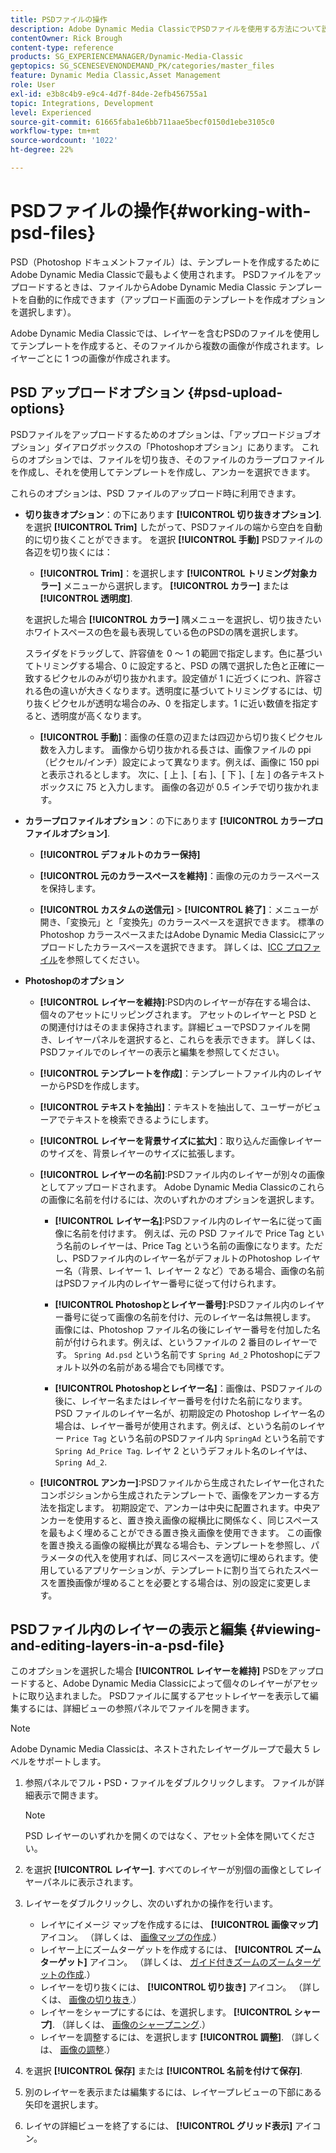 ```yaml
---
title: PSDファイルの操作
description: Adobe Dynamic Media ClassicでPSDファイルを使用する方法について説明します。
contentOwner: Rick Brough
content-type: reference
products: SG_EXPERIENCEMANAGER/Dynamic-Media-Classic
geptopics: SG_SCENESEVENONDEMAND_PK/categories/master_files
feature: Dynamic Media Classic,Asset Management
role: User
exl-id: e3b8c4b9-e9c4-4d7f-84de-2efb456755a1
topic: Integrations, Development
level: Experienced
source-git-commit: 61665faba1e6bb711aae5becf0150d1ebe3105c0
workflow-type: tm+mt
source-wordcount: '1022'
ht-degree: 22%

---
```


# PSDファイルの操作{#working-with-psd-files}

<!--   USED TO BE AN OPTION UNDER COLOR PROFILE OPTIONS * **Convert To sRGB (default)**: Converts to sRGB (Standard Red Green Blue). sRGB is the recommended color space for displaying images on Web pages. -->

PSD（Photoshop ドキュメントファイル）は、テンプレートを作成するためにAdobe Dynamic Media Classicで最もよく使用されます。 PSDファイルをアップロードするときは、ファイルからAdobe Dynamic Media Classic テンプレートを自動的に作成できます（アップロード画面のテンプレートを作成オプションを選択します）。

Adobe Dynamic Media Classicでは、レイヤーを含むPSDのファイルを使用してテンプレートを作成すると、そのファイルから複数の画像が作成されます。レイヤーごとに 1 つの画像が作成されます。

## PSD アップロードオプション {#psd-upload-options}

PSDファイルをアップロードするためのオプションは、「アップロードジョブオプション」ダイアログボックスの「Photoshopオプション」にあります。 これらのオプションでは、ファイルを切り抜き、そのファイルのカラープロファイルを作成し、それを使用してテンプレートを作成し、アンカーを選択できます。

これらのオプションは、PSD ファイルのアップロード時に利用できます。

* **切り抜きオプション**：の下にあります **[!UICONTROL 切り抜きオプション]**. を選択 **[!UICONTROL Trim]** したがって、PSDファイルの端から空白を自動的に切り抜くことができます。 を選択 **[!UICONTROL 手動]** PSDファイルの各辺を切り抜くには：

   * **[!UICONTROL Trim]**：を選択します **[!UICONTROL トリミング対象カラー]** メニューから選択します。 **[!UICONTROL カラー]** または **[!UICONTROL 透明度]**.

  を選択した場合 **[!UICONTROL カラー]** 隅メニューを選択し、切り抜きたいホワイトスペースの色を最も表現している色のPSDの隅を選択します。

  スライダをドラッグして、許容値を 0 ～ 1 の範囲で指定します。色に基づいてトリミングする場合、0 に設定すると、PSD の隅で選択した色と正確に一致するピクセルのみが切り抜かれます。設定値が 1 に近づくにつれ、許容される色の違いが大きくなります。透明度に基づいてトリミングするには、切り抜くピクセルが透明な場合のみ、0 を指定します。1 に近い数値を指定すると、透明度が高くなります。

   * **[!UICONTROL 手動]**：画像の任意の辺または四辺から切り抜くピクセル数を入力します。 画像から切り抜かれる長さは、画像ファイルの ppi（ピクセル/インチ）設定によって異なります。例えば、画像に 150 ppi と表示されるとします。 次に、[ 上 ]、[ 右 ]、[ 下 ]、[ 左 ] の各テキスト ボックスに 75 と入力します。 画像の各辺が 0.5 インチで切り抜かれます。

* **カラープロファイルオプション**：の下にあります **[!UICONTROL カラープロファイルオプション]**.

   * **[!UICONTROL デフォルトのカラー保持]**

   * **[!UICONTROL 元のカラースペースを維持]**：画像の元のカラースペースを保持します。

   * **[!UICONTROL カスタムの送信元]** > **[!UICONTROL 終了]**：メニューが開き、「変換元」と「変換先」のカラースペースを選択できます。 標準のPhotoshop カラースペースまたはAdobe Dynamic Media Classicにアップロードしたカラースペースを選択できます。 詳しくは、[ICC プロファイル](/help/using/icc-profiles.md)を参照してください。

* **Photoshopのオプション**

   * **[!UICONTROL レイヤーを維持]**:PSD内のレイヤーが存在する場合は、個々のアセットにリッピングされます。 アセットのレイヤーと PSD との関連付けはそのまま保持されます。詳細ビューでPSDファイルを開き、レイヤーパネルを選択すると、これらを表示できます。 詳しくは、PSDファイルでのレイヤーの表示と編集を参照してください。

   * **[!UICONTROL テンプレートを作成]**：テンプレートファイル内のレイヤーからPSDを作成します。

   * **[!UICONTROL テキストを抽出]**：テキストを抽出して、ユーザーがビューアでテキストを検索できるようにします。

   * **[!UICONTROL レイヤーを背景サイズに拡大]**：取り込んだ画像レイヤーのサイズを、背景レイヤーのサイズに拡張します。

   * **[!UICONTROL レイヤーの名前]**:PSDファイル内のレイヤーが別々の画像としてアップロードされます。 Adobe Dynamic Media Classicのこれらの画像に名前を付けるには、次のいずれかのオプションを選択します。

      * **[!UICONTROL レイヤー名]**:PSDファイル内のレイヤー名に従って画像に名前を付けます。 例えば、元の PSD ファイルで Price Tag という名前のレイヤーは、Price Tag という名前の画像になります。ただし、PSDファイル内のレイヤー名がデフォルトのPhotoshop レイヤー名（背景、レイヤー 1、レイヤー 2 など）である場合、画像の名前はPSDファイル内のレイヤー番号に従って付けられます。 <!-- not their default layer names -->

      * **[!UICONTROL Photoshopとレイヤー番号]**:PSDファイル内のレイヤー番号に従って画像の名前を付け、元のレイヤー名は無視します。 画像には、Photoshop ファイル名の後にレイヤー番号を付加した名前が付けられます。例えば、というファイルの 2 番目のレイヤーです。 `Spring Ad.psd` という名前です `Spring Ad_2` Photoshopにデフォルト以外の名前がある場合でも同様です。

      * **[!UICONTROL Photoshopとレイヤー名]**：画像は、PSDファイルの後に、レイヤー名またはレイヤー番号を付けた名前になります。 PSD ファイルのレイヤー名が、初期設定の Photoshop レイヤー名の場合は、レイヤー番号が使用されます。例えば、という名前のレイヤー `Price Tag` という名前のPSDファイル内 `SpringAd` という名前です `Spring Ad_Price Tag`. レイヤ 2 というデフォルト名のレイヤは、 `Spring Ad_2`.

   * **[!UICONTROL アンカー]**:PSDファイルから生成されたレイヤー化されたコンポジションから生成されたテンプレートで、画像をアンカーする方法を指定します。 初期設定で、アンカーは中央に配置されます。中央アンカーを使用すると、置き換え画像の縦横比に関係なく、同じスペースを最もよく埋めることができる置き換え画像を使用できます。 この画像を置き換える画像の縦横比が異なる場合も、テンプレートを参照し、パラメータの代入を使用すれば、同じスペースを適切に埋められます。使用しているアプリケーションが、テンプレートに割り当てられたスペースを置換画像が埋めることを必要とする場合は、別の設定に変更します。

## PSDファイル内のレイヤーの表示と編集 {#viewing-and-editing-layers-in-a-psd-file}

このオプションを選択した場合 **[!UICONTROL レイヤーを維持]** PSDをアップロードすると、Adobe Dynamic Media Classicによって個々のレイヤーがアセットに取り込まれました。 PSDファイルに属するアセットレイヤーを表示して編集するには、詳細ビューの参照パネルでファイルを開きます。

>[!NOTE]
>
>Adobe Dynamic Media Classicは、ネストされたレイヤーグループで最大 5 レベルをサポートします。

1. 参照パネルでフル・PSD・ファイルをダブルクリックします。 ファイルが詳細表示で開きます。

   >[!NOTE]
   >
   >PSD レイヤーのいずれかを開くのではなく、アセット全体を開いてください。

1. を選択 **[!UICONTROL レイヤー]**. すべてのレイヤーが別個の画像としてレイヤーパネルに表示されます。
1. レイヤーをダブルクリックし、次のいずれかの操作を行います。

   * レイヤにイメージ マップを作成するには、 **[!UICONTROL 画像マップ]** アイコン。 （詳しくは、 [画像マップの作成](creating-image-maps.md#creating_image_maps).）
   * レイヤー上にズームターゲットを作成するには、 **[!UICONTROL ズームターゲット]** アイコン。 （詳しくは、 [ガイド付きズームのズームターゲットの作成](creating-zoom-targets-guided-zoom.md#creating_zoom_targets_for_guided_zoom).）
   * レイヤーを切り抜くには、 **[!UICONTROL 切り抜き]** アイコン。 （詳しくは、 [画像の切り抜き](cropping-image.md#cropping_an_image).）
   * レイヤーをシャープにするには、を選択します。 **[!UICONTROL シャープ]**. （詳しくは、 [画像のシャープニング](sharpening-image.md#sharpening_an_image).）
   * レイヤーを調整するには、を選択します **[!UICONTROL 調整]**. （詳しくは、 [画像の調整](adjusting-image.md#adjusting_an_image).）

1. を選択 **[!UICONTROL 保存]** または **[!UICONTROL 名前を付けて保存]**.
1. 別のレイヤーを表示または編集するには、レイヤープレビューの下部にある矢印を選択します。
1. レイヤの詳細ビューを終了するには、 **[!UICONTROL グリッド表示]** アイコン。
